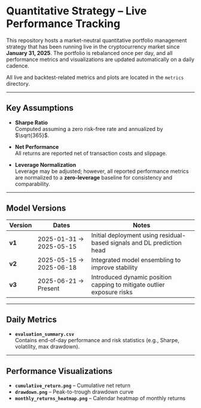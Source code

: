 # Quantitative Strategy – Live Performance Tracking

This repository hosts a market-neutral quantitative portfolio management strategy that has been running live in the cryptocurrency market since **January 31, 2025**. The portfolio is rebalanced once per day, and all performance metrics and visualizations are updated automatically on a daily cadence.


All live and backtest-related metrics and plots are located in the `metrics` directory.

---

## Key Assumptions

- **Sharpe Ratio**  
  Computed assuming a zero risk-free rate and annualized by $\sqrt{365}$.

- **Net Performance**  
  All returns are reported net of transaction costs and slippage.

- **Leverage Normalization**  
  Leverage may be adjusted; however, all reported performance metrics are normalized to a **zero-leverage** baseline for consistency and comparability.

---

## Model Versions

| Version | Dates                      | Notes                                                                 |
| ------- | -------------------------- | --------------------------------------------------------------------- |
| **v1**  | 2025-01-31 → 2025-05-15     | Initial deployment using residual-based signals and DL prediction head |
| **v2**  | 2025-05-15 → 2025-06-18     | Integrated model ensembling to improve stability |
| **v3**  | 2025-06-21 → Present        | Introduced dynamic position capping to mitigate outlier exposure risks |

---

## Daily Metrics

- **`evaluation_summary.csv`**  
  Contains end-of-day performance and risk statistics (e.g., Sharpe, volatility, max drawdown).

---

## Performance Visualizations

- **`cumulative_return.png`** – Cumulative net return  
- **`drawdown.png`** – Peak-to-trough drawdown curve  
- **`monthly_returns_heatmap.png`** – Calendar heatmap of monthly returns

